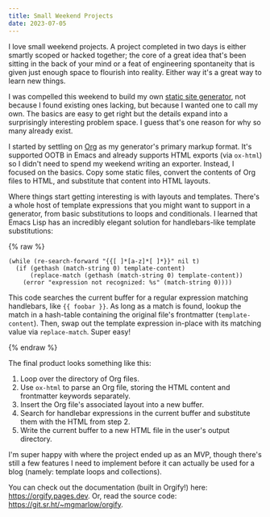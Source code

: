 ```yaml
---
title: Small Weekend Projects
date: 2023-07-05
---
```


I love small weekend projects. A project completed in two days is
either smartly scoped or hacked together; the core of a great idea
that's been sitting in the back of your mind or a feat of engineering
spontaneity that is given just enough space to flourish into
reality. Either way it's a great way to learn new things.

I was compelled this weekend to build my own [static site
generator](https://orgify.pages.dev), not because I found existing
ones lacking, but because I wanted one to call my own. The basics are
easy to get right but the details expand into a surprisingly
interesting problem space. I guess that's one reason for why so many
already exist.

I started by settling on [Org](https://orgmode.org) as my generator's
primary markup format. It's supported OOTB in Emacs and already
supports HTML exports (via `ox-html`) so I didn't need to spend my
weekend writing an exporter. Instead, I focused on the basics. Copy
some static files, convert the contents of Org files to HTML, and
substitute that content into HTML layouts.

Where things start getting interesting is with layouts and
templates. There's a whole host of template expressions that you might
want to support in a generator, from basic substitutions to loops and
conditionals. I learned that Emacs Lisp has an incredibly elegant
solution for handlebars-like template substitutions:

{% raw %}
```elisp
(while (re-search-forward "{{[ ]*[a-z]*[ ]*}}" nil t)
  (if (gethash (match-string 0) template-content)
      (replace-match (gethash (match-string 0) template-content))
    (error "expression not recognized: %s" (match-string 0))))
```

This code searches the current buffer for a regular expression
matching handlebars, like `{{ foobar }}`. As long as a match is found,
lookup the match in a hash-table containing the original file's
frontmatter (`template-content`). Then, swap out the template
expression in-place with its matching value via `replace-match`. Super
easy!

{% endraw %}

The final product looks something like this:

1. Loop over the directory of Org files.
2. Use `ox-html` to parse an Org file, storing the HTML content and
   frontmatter keywords separately.
3. Insert the Org file's associated layout into a new buffer.
4. Search for handlebar expressions in the current buffer and
   substitute them with the HTML from step 2.
5. Write the current buffer to a new HTML file in the user's output
   directory.

I'm super happy with where the project ended up as an MVP, though
there's still a few features I need to implement before it can
actually be used for a blog (namely: template loops and collections).

You can check out the documentation (built in Orgify!) here:
<https://orgify.pages.dev>. Or, read the source code:
<https://git.sr.ht/~mgmarlow/orgify>.
